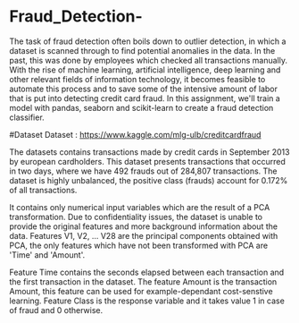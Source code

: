 # Fraud_Detection-
The task of fraud detection often boils down to outlier detection, in which a dataset is scanned through to find potential anomalies in the data. In the past, this was done by employees which checked all transactions manually. With the rise of machine learning, artificial intelligence, deep learning and other relevant fields of information technology, it becomes feasible to automate this process and to save some of the intensive amount of labor that is put into detecting credit card fraud. In this assignment, we'll train a model with pandas, seaborn and scikit-learn to create a fraud detection classifier.

#Dataset
Dataset : https://www.kaggle.com/mlg-ulb/creditcardfraud

The datasets contains transactions made by credit cards in September 2013 by european cardholders. This dataset presents transactions that occurred in two days, where we have 492 frauds out of 284,807 transactions. The dataset is highly unbalanced, the positive class (frauds) account for 0.172% of all transactions.

It contains only numerical input variables which are the result of a PCA transformation. Due to confidentiality issues, the dataset is unable to provide the original features and more background information about the data. Features V1, V2, ... V28 are the principal components obtained with PCA, the only features which have not been transformed with PCA are 'Time' and 'Amount'.

Feature Time contains the seconds elapsed between each transaction and the first transaction in the dataset.
The feature Amount is the transaction Amount, this feature can be used for example-dependant cost-senstive learning.
Feature Class is the response variable and it takes value 1 in case of fraud and 0 otherwise.
